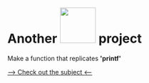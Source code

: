 # Another <img src="https://github.com/user-attachments/assets/e9fdb71d-383d-456c-9b84-97c92de0cd6d" width="80"> project

Make a function that replicates **'printf'**

[--> Check out the subject <--](https://github.com/jogarman/printf/blob/master/printf.pdf)
